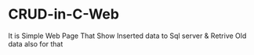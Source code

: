 # CRUD-in-C-Web
It is Simple Web Page That Show Inserted data to Sql server &amp; Retrive Old data also for that
